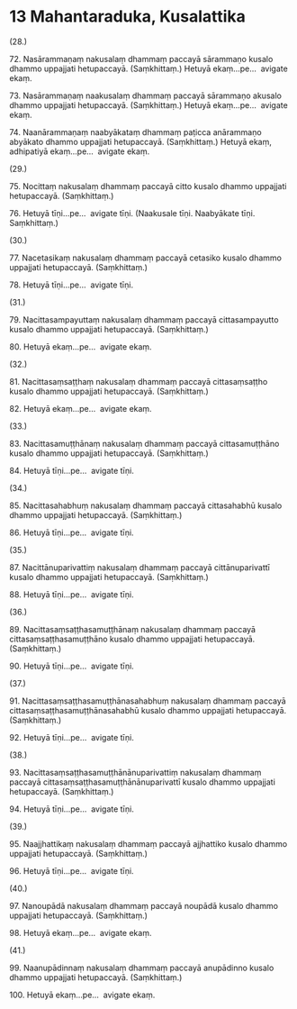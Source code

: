 

# 13 Mahantaraduka, Kusalattika


(28.)

72\. Nasārammaṇaṃ nakusalaṃ dhammaṃ paccayā sārammaṇo kusalo dhammo uppajjati hetupaccayā. (Saṃkhittaṃ.) Hetuyā ekaṃ…pe…  avigate ekaṃ.

73\. Nasārammaṇaṃ naakusalaṃ dhammaṃ paccayā sārammaṇo akusalo dhammo uppajjati hetupaccayā. (Saṃkhittaṃ.) Hetuyā ekaṃ…pe…  avigate ekaṃ.

74\. Naanārammaṇaṃ naabyākataṃ dhammaṃ paṭicca anārammaṇo abyākato dhammo uppajjati hetupaccayā. (Saṃkhittaṃ.) Hetuyā ekaṃ, adhipatiyā ekaṃ…pe…  avigate ekaṃ.

(29.)

75\. Nocittaṃ nakusalaṃ dhammaṃ paccayā citto kusalo dhammo uppajjati hetupaccayā. (Saṃkhittaṃ.)

76\. Hetuyā tīṇi…pe…  avigate tīṇi. (Naakusale tīṇi. Naabyākate tīṇi. Saṃkhittaṃ.)

(30.)

77\. Nacetasikaṃ nakusalaṃ dhammaṃ paccayā cetasiko kusalo dhammo uppajjati hetupaccayā. (Saṃkhittaṃ.)

78\. Hetuyā tīṇi…pe…  avigate tīṇi.

(31.)

79\. Nacittasampayuttaṃ nakusalaṃ dhammaṃ paccayā cittasampayutto kusalo dhammo uppajjati hetupaccayā. (Saṃkhittaṃ.)

80\. Hetuyā ekaṃ…pe…  avigate ekaṃ.

(32.)

81\. Nacittasaṃsaṭṭhaṃ nakusalaṃ dhammaṃ paccayā cittasaṃsaṭṭho kusalo dhammo uppajjati hetupaccayā. (Saṃkhittaṃ.)

82\. Hetuyā ekaṃ…pe…  avigate ekaṃ.

(33.)

83\. Nacittasamuṭṭhānaṃ nakusalaṃ dhammaṃ paccayā cittasamuṭṭhāno kusalo dhammo uppajjati hetupaccayā. (Saṃkhittaṃ.)

84\. Hetuyā tīṇi…pe…  avigate tīṇi.

(34.)

85\. Nacittasahabhuṃ nakusalaṃ dhammaṃ paccayā cittasahabhū kusalo dhammo uppajjati hetupaccayā. (Saṃkhittaṃ.)

86\. Hetuyā tīṇi…pe…  avigate tīṇi.

(35.)

87\. Nacittānuparivattiṃ nakusalaṃ dhammaṃ paccayā cittānuparivattī kusalo dhammo uppajjati hetupaccayā. (Saṃkhittaṃ.)

88\. Hetuyā tīṇi…pe…  avigate tīṇi.

(36.)

89\. Nacittasaṃsaṭṭhasamuṭṭhānaṃ nakusalaṃ dhammaṃ paccayā cittasaṃsaṭṭhasamuṭṭhāno kusalo dhammo uppajjati hetupaccayā. (Saṃkhittaṃ.)

90\. Hetuyā tīṇi…pe…  avigate tīṇi.

(37.)

91\. Nacittasaṃsaṭṭhasamuṭṭhānasahabhuṃ nakusalaṃ dhammaṃ paccayā cittasaṃsaṭṭhasamuṭṭhānasahabhū kusalo dhammo uppajjati hetupaccayā. (Saṃkhittaṃ.)

92\. Hetuyā tīṇi…pe…  avigate tīṇi.

(38.)

93\. Nacittasaṃsaṭṭhasamuṭṭhānānuparivattiṃ nakusalaṃ dhammaṃ paccayā cittasaṃsaṭṭhasamuṭṭhānānuparivattī kusalo dhammo uppajjati hetupaccayā. (Saṃkhittaṃ.)

94\. Hetuyā tīṇi…pe…  avigate tīṇi.

(39.)

95\. Naajjhattikaṃ nakusalaṃ dhammaṃ paccayā ajjhattiko kusalo dhammo uppajjati hetupaccayā. (Saṃkhittaṃ.)

96\. Hetuyā tīṇi…pe…  avigate tīṇi.

(40.)

97\. Nanoupādā nakusalaṃ dhammaṃ paccayā noupādā kusalo dhammo uppajjati hetupaccayā. (Saṃkhittaṃ.)

98\. Hetuyā ekaṃ…pe…  avigate ekaṃ.

(41.)

99\. Naanupādinnaṃ nakusalaṃ dhammaṃ paccayā anupādinno kusalo dhammo uppajjati hetupaccayā. (Saṃkhittaṃ.)

100\. Hetuyā ekaṃ…pe…  avigate ekaṃ.



